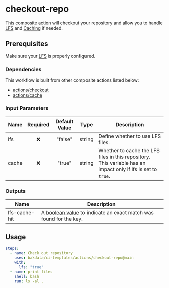 # checkout-repo

This composite action will checkout your repository and allow you to handle [LFS](https://docs.github.com/en/repositories/working-with-files/managing-large-files/about-git-large-file-storage) and [Caching](https://docs.github.com/en/actions/using-workflows/caching-dependencies-to-speed-up-workflows) if needed.

## Prerequisites

Make sure your [LFS](https://docs.github.com/en/repositories/working-with-files/managing-large-files/configuring-git-large-file-storage) is properly configured.

### Dependencies

This workflow is built from other composite actions listed below:

- [actions/checkout](https://github.com/actions/checkout)
- [actions/cache](https://github.com/actions/cache)

### Input Parameters

| Name  | Required | Default Value |  Type  | Description                                                                                                  |
| ----- | :------: | :-----------: | :----: | ------------------------------------------------------------------------------------------------------------ |
| lfs   |    ❌    |    "false"    | string | Define whether to use LFS files.                                                                                    |
| cache |    ❌    |    "true"     | string | Whether to cache the LFS files in this repository. This variable has an impact only if lfs is set to `true`. |

### Outputs

| Name          | Description                                                                                                   |
| ------------- | ------------------------------------------------------------------------------------------------------------- |
| lfs-cache-hit | A [boolean value](https://github.com/actions/cache#outputs) to indicate an exact match was found for the key. |

## Usage

```yaml
steps:
  - name: Check out repository
    uses: bakdata/ci-templates/actions/checkout-repo@main
    with:
      lfs: "true"
  - name: print files
    shell: bash
    run: ls -al .
```
